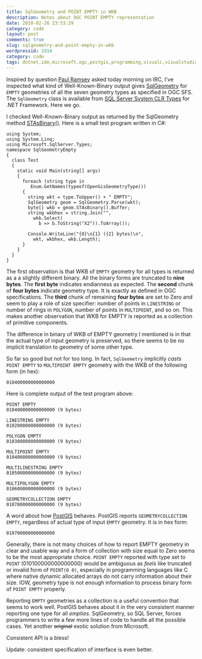 ```yaml
---
title: SqlGeometry and POINT EMPTY in WKB
description: Notes about OGC POINT EMPTY representation
date: 2010-02-26 23:53:29
category: code
layout: post
comments: true
slug: sqlgeometry-and-point-empty-in-wkb
wordpressid: 1914
category: code
tags: dotnet,ide,microsoft,ogc,postgis,programming,visualc,visualstudio,planetpostgis,planetosgeo
---
```


Inspired by question [Paul Ramsey](http://www.cleverelephant.ca/index.html) asked today morning on IRC, I've inspected what kind of Well-Known-Binary output gives [SqlGeometry](http://msdn.microsoft.com/en-us/library/microsoft.sqlserver.types.sqlgeometry%28SQL.105%29.aspx) for `EMPTY` geometries of all the seven geometry types as specified in OGC SFS. The `SqlGeometry` class is available from [SQL Server System CLR Types](http://www.microsoft.com/downloads/details.aspx?FamilyId=228DE03F-3B5A-428A-923F-58A033D316E1) for .NET Framework. Here we go.


I checked Well-Known-Binary output as returned by the SqlGeometry method [STAsBinary()](http://msdn.microsoft.com/en-us/library/microsoft.sqlserver.types.sqlgeometry.stasbinary%28SQL.105%29.aspx). Here is a small test program written in C#:

    
```
using System;
using System.Linq;
using Microsoft.SqlServer.Types;
namespace SqlGeometryEmpty
{
  class Test
  {
    static void Main(string[] args)
    {
      foreach (string type in
         Enum.GetNames(typeof(OpenGisGeometryType)))
      {
        string wkt = type.ToUpper() + " EMPTY";
        SqlGeometry geom = SqlGeometry.Parse(wkt);
        byte[] wkb = geom.STAsBinary().Buffer;
        string wkbhex = string.Join("",
          wkb.Select(
            b => b.ToString("X2")).ToArray());
        
        Console.WriteLine("{0}\n{1} ({2} bytes)\n",
          wkt, wkbhex, wkb.Length);
      }
    }
  }
}
```


The first observation is that WKB of `EMPTY` geometry for all types is returned as a a slightly different binary. All the binary forms are truncated to **nine bytes**. The **first byte** indicates endianness as expected. The **second** chunk of **four bytes** indicate geometry type. It is exactly as defined in OGC specifications. The **third** chunk of remaining **four bytes** are set to Zero and seem to play a role of size specifier: number of points in `LINESTRING` or number of rings in `POLYGON`, number of points in `MULTIPOINT`, and so on. This makes another observation that WKB for EMPTY is reported as a collection of primitive components.


The difference in binary of WKB of EMPTY geometry I mentioned is in that the actual type of input geometry is preserved, so there seems to be no implicit translation to geometry of some other type.


So far so good but not for too long. In fact, `SqlGeometry` implicitly _casts_ `POINT EMPTY` to `MULTIPOINT EMPTY` geometry with the WKB of the following form (in hex):



```
010400000000000000
```


Here is complete output of the test program above:


```
POINT EMPTY
010400000000000000 (9 bytes)

LINESTRING EMPTY
010200000000000000 (9 bytes)

POLYGON EMPTY
010300000000000000 (9 bytes)

MULTIPOINT EMPTY
010400000000000000 (9 bytes)

MULTILINESTRING EMPTY
010500000000000000 (9 bytes)

MULTIPOLYGON EMPTY
010600000000000000 (9 bytes)

GEOMETRYCOLLECTION EMPTY
010700000000000000 (9 bytes)
```


A word about how [PostGIS](http://www.postgis.org/) behaves. PostGIS reports `GEOMETRYCOLLECTION EMPTY`, regardless of actual type of input `EMPTY` geometry. It is in hex form:


```
010700000000000000
```

Generally, there is not many choices of how to report EMPTY geometry in clear and usable way and a form of collection with size equal to Zero seems to be the most appropriate choice. `POINT EMPTY` reported with type set to `POINT` (010100000000000000) would be ambiguous as _feels_ like truncated or invalid form of `POINT(0 0)`, especially in programming languages like C where native dynamic allocated arrays do not carry information about their size. IOW, geometry type is not enough information to process binary form of `POINT EMPTY` properly.


Reporting `EMPTY` geometries as a collection is a useful convention that seems to work well. PostGIS behaves about it in the very consistent manner reporting one type for all _empties_. SqlGeometry, so SQL Server, forces programmers to write a few more lines of code to handle all the possible cases. Yet another <del>original</del> exotic solution from Microsoft.


Consistent API is a bless!


Update: consistent specification of interface is even better.

